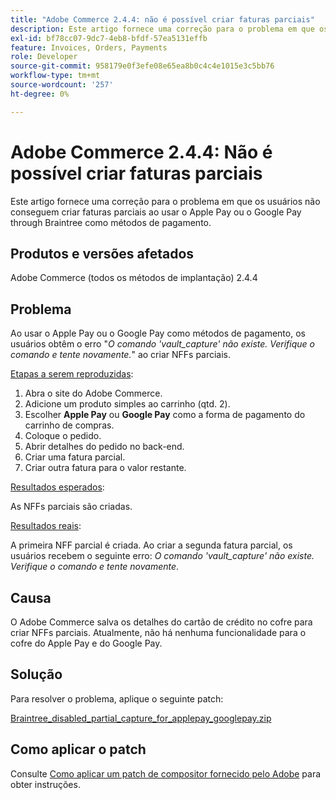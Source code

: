 ```yaml
---
title: "Adobe Commerce 2.4.4: não é possível criar faturas parciais"
description: Este artigo fornece uma correção para o problema em que os usuários não conseguem criar faturas parciais ao usar o Apple Pay ou o Google Pay through Braintree como métodos de pagamento.
exl-id: bf78cc07-9dc7-4eb8-bfdf-57ea5131effb
feature: Invoices, Orders, Payments
role: Developer
source-git-commit: 958179e0f3efe08e65ea8b0c4c4e1015e3c5bb76
workflow-type: tm+mt
source-wordcount: '257'
ht-degree: 0%

---
```


# Adobe Commerce 2.4.4: Não é possível criar faturas parciais

Este artigo fornece uma correção para o problema em que os usuários não conseguem criar faturas parciais ao usar o Apple Pay ou o Google Pay through Braintree como métodos de pagamento.

## Produtos e versões afetados

Adobe Commerce (todos os métodos de implantação) 2.4.4

## Problema

Ao usar o Apple Pay ou o Google Pay como métodos de pagamento, os usuários obtêm o erro &quot;*O comando &#39;vault_capture&#39; não existe. Verifique o comando e tente novamente.*&quot; ao criar NFFs parciais.

<u>Etapas a serem reproduzidas</u>:

1. Abra o site do Adobe Commerce.
1. Adicione um produto simples ao carrinho (qtd. 2).
1. Escolher **Apple Pay** ou **Google Pay** como a forma de pagamento do carrinho de compras.
1. Coloque o pedido.
1. Abrir detalhes do pedido no back-end.
1. Criar uma fatura parcial.
1. Criar outra fatura para o valor restante.

<u>Resultados esperados</u>:

As NFFs parciais são criadas.

<u>Resultados reais</u>:

A primeira NFF parcial é criada. Ao criar a segunda fatura parcial, os usuários recebem o seguinte erro: *O comando &#39;vault_capture&#39; não existe. Verifique o comando e tente novamente*.

## Causa

O Adobe Commerce salva os detalhes do cartão de crédito no cofre para criar NFFs parciais. Atualmente, não há nenhuma funcionalidade para o cofre do Apple Pay e do Google Pay.

## Solução

Para resolver o problema, aplique o seguinte patch:

[Braintree_disabled_partial_capture_for_applepay_googlepay.zip](assets/braintree-disabled-partial-capture-for-applepay-googlepay.zip)

## Como aplicar o patch

Consulte [Como aplicar um patch de compositor fornecido pelo Adobe](/help/how-to/general/how-to-apply-a-composer-patch-provided-by-magento.md) para obter instruções.
